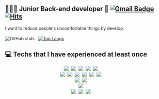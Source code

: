  ## 👨🏻‍💻 Junior Back-end developer 👋 [![Gmail Badge](https://img.shields.io/badge/Gmail-d14836?style=flat-square&logo=Gmail&logoColor=white&link=mailto:ows0871@gmail.com)](mailto:ows0871@gmail.com) [![Hits](https://hits.seeyoufarm.com/api/count/incr/badge.svg?url=https%3A%2F%2Fgithub.com%2Fwanderer-s%2Fwanderer-s&count_bg=%2379C83D&title_bg=%23555555&icon=github.svg&icon_color=%23E7E7E7&title=hits&edge_flat=false)](https://hits.seeyoufarm.com)

I want to reduce people's uncomfortable things by develop.<br><br>
![GitHub stats](https://github-readme-stats.vercel.app/api?username=wanderer-s&show_icons=true&theme=redical&hide_title=true&count_private=true&hide=stars&line_height=30) &nbsp; [![Top Langs](https://github-readme-stats.vercel.app/api/top-langs/?username=wanderer-s&layout=compact)](https://github.com/wanderer-s)


<!--
**wanderer-s/wanderer-s** is a ✨ _special_ ✨ repository because its `README.md` (this file) appears on your GitHub profile.

Here are some ideas to get you started:

- 🔭 I’m currently working on ...
- 🌱 I’m currently learning ...
- 👯 I’m looking to collaborate on ...
- 🤔 I’m looking for help with ...
- 💬 Ask me about ...
- 📫 How to reach me: ...
- 😄 Pronouns: ...
- ⚡ Fun fact: ...
-->

## 💻 Techs that I have experienced at least once
<p align="center">
  <img src="https://img.shields.io/badge/JavaScript-FFCE33?style=flat-square&logo=javascript&logoColor=white"/>&nbsp
  <img src="https://img.shields.io/badge/TypeScript-3178C6?style=flat-square&logo=TypeScript&logoColor=white"/>&nbsp
  <img src="https://img.shields.io/badge/Html-E34F26?style=flat-square&logo=html5&logoColor=white"/>&nbsp
  <img src="https://img.shields.io/badge/css-1572B6?style=flat-square&logo=css3&logoColor=white"/>&nbsp
  <img src="https://img.shields.io/badge/Python-3766AB?style=flat-square&logo=Python&logoColor=white"/>&nbsp
  <br>
  <img src="https://img.shields.io/badge/Node-339933?style=flat-square&logo=Node&logoColor=white"/>&nbsp
  <img src="https://img.shields.io/badge/Express-000000?style=flat-square&logo=Express&logoColor=white"/>&nbsp
  <img src="https://img.shields.io/badge/Swagger-85EA2D?style=flat-square&logo=Swagger&logoColor=white"/>&nbsp
  <img src="https://img.shields.io/badge/GraphQL-E434AA?style=flat-square&logo=GraphQL&logoColor=white"/>&nbsp
  <img src="https://img.shields.io/badge/React-61DAFB?style=flat-square&logo=React&logoColor=white"/>&nbsp
  <img src="https://img.shields.io/badge/Serverless-FD5750?style=flat-square&logo=Serverless&logoColor=white"/>&nbsp
  <br>
  <img src="https://img.shields.io/badge/MySql-E6B91E?style=flat-square&logo=MySql&logoColor=white"/></a>&nbsp
  <img src="https://img.shields.io/badge/MongoDB-47A248?style=flat-square&logo=MongoDB&logoColor=white"/></a>&nbsp
  <br>
  <img src="https://img.shields.io/badge/Amazon AWS-333664?style=flat-square&logo=amazon-aws&logoColor=white"/></a>&nbsp
  <br>
  <img src="https://img.shields.io/badge/Git-F05032?style=flat-square&logo=Git&logoColor=white"/></a>&nbsp
  <img src="https://img.shields.io/badge/Slack-4A154B?style=flat-square&logo=Slack&logoColor=white"/></a>&nbsp
  <img src="https://img.shields.io/badge/Notion-000000?style=flat-square&logo=Notion&logoColor=white"/></a>&nbsp
</p>

